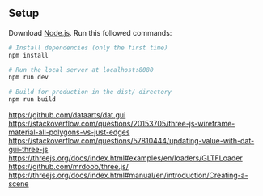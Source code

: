 
## Setup
Download [Node.js](https://nodejs.org/en/download/).
Run this followed commands:

``` bash
# Install dependencies (only the first time)
npm install

# Run the local server at localhost:8080
npm run dev

# Build for production in the dist/ directory
npm run build
```
<!-- Cloth Modeling References -->
https://github.com/dataarts/dat.gui
https://stackoverflow.com/questions/20153705/three-js-wireframe-material-all-polygons-vs-just-edges
https://stackoverflow.com/questions/57810444/updating-value-with-dat-gui-three-js
https://threejs.org/docs/index.html#examples/en/loaders/GLTFLoader
https://github.com/mrdoob/three.js/
https://threejs.org/docs/index.html#manual/en/introduction/Creating-a-scene